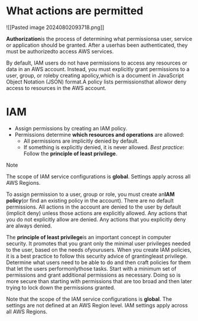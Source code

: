 # What actions are permitted
![[Pasted image 20240802093718.png]]

**Authorization**is the process of determining what permissionsa user, service or application should be granted. After a userhas been authenticated, they must be authorizedto access AWS services. 

By default, IAM users do not have permissions to access any resources or data in an AWS account. Instead, you must explicitly grant permissions to a user, group, or roleby creating apolicy,which is a document in JavaScript Object Notation (JSON) format.A policy lists permissionsthat allowor deny access to resources in the AWS account.

# IAM
- Assign permissions by creating an IAM policy.
- Permissions determine **which resources and operations** are allowed:
    - All permissions are implicitly denied by default.
    - If something is explicitly denied, it is never allowed.
*Best practice*: Follow the **principle of least privilege**.
> [!NOTE]
> The scope of IAM service configurations is **global**. Settings apply across all AWS Regions.

To assign permission to a user, group or role, you must create an**IAM policy**(or find an existing policy in the account). There are no default permissions. All actions in the account are denied to the user by default (implicit deny) unless those actions are explicitly allowed. Any actions that you do not explicitly allow are denied. Any actions that you explicitly deny are always denied.

The **principle of least privilege**is an important concept in computer security. It promotes that you grant only the minimal user privileges needed to the user, based on the needs ofyourusers. When you create IAM policies, it is a best practice to follow this security advice of grantingleast privilege. Determine what users need to be able to do and then craft policies for them that let the users performonlythose tasks. Start with a minimum set of permissions and grant additional permissions as necessary. Doing so is more secure than starting with permissions that are too broad and then later trying to lock down the permissions granted.

Note that the scope of the IAM service configurations is **global**. The settings are not defined at an AWS Region level. IAM settings apply across all AWS Regions.



